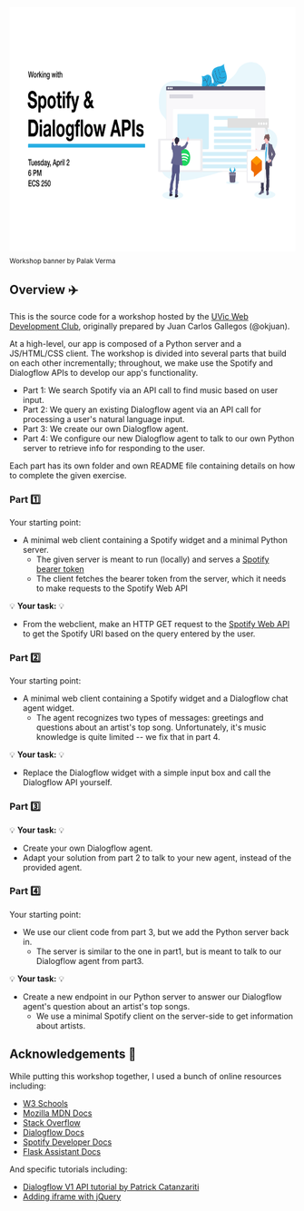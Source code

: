 <img src="./img/working-with-web-apis-workshop-banner.png" height=430px width=800px/>
<sub>Workshop banner by Palak Verma</sub>

## Overview :airplane:
This is the source code for a workshop hosted by the [UVic Web Development Club](https://www.facebook.com/UVicWebDev/), originally prepared by Juan Carlos Gallegos (@okjuan).

At a high-level, our app is composed of a Python server and a JS/HTML/CSS client. The workshop is divided into several parts that build on each other incrementally; throughout, we make use the Spotify and Dialogflow APIs to develop our app's functionality.
* Part 1: We search Spotify via an API call to find music based on user input.
* Part 2: We query an existing Dialogflow agent via an API call for processing a user's natural language input.
* Part 3: We create our own Dialogflow agent.
* Part 4: We configure our new Dialogflow agent to talk to our own Python server to retrieve info for responding to the user.

Each part has its own folder and own README file containing details on how to complete the given exercise.

### Part :one:
Your starting point:
* A minimal web client containing a Spotify widget and a minimal Python server.
    * The given server is meant to run (locally) and serves a [Spotify bearer token](https://developer.spotify.com/documentation/general/guides/authorization-guide/#client-credentials-flow)
    * The client fetches the bearer token from the server, which it needs to make requests to the Spotify Web API

:bulb: **Your task:** :bulb:
* From the webclient, make an HTTP GET request to the [Spotify Web API](https://developer.spotify.com/documentation/web-api/) to get the Spotify URI based on the query entered by the user.

### Part :two:
Your starting point:
* A minimal web client containing a Spotify widget and a Dialogflow chat agent widget.
    * The agent recognizes two types of messages: greetings and questions about an artist's top song. Unfortunately, it's music knowledge is quite limited -- we fix that in part 4.

:bulb: **Your task:** :bulb:
* Replace the Dialogflow widget with a simple input box and call the Dialogflow API yourself.

### Part :three:
:bulb: **Your task:** :bulb:
* Create your own Dialogflow agent.
* Adapt your solution from part 2 to talk to your new agent, instead of the provided agent.

### Part :four:
Your starting point:
* We use our client code from part 3, but we add the Python server back in.
    * The server is similar to the one in part1, but is meant to talk to our Dialogflow agent from part3.

:bulb: **Your task:** :bulb:
* Create a new endpoint in our Python server to answer our Dialogflow agent's question about an artist's top songs.
    * We use a minimal Spotify client on the server-side to get information about artists.

## Acknowledgements :pray:
While putting this workshop together, I used a bunch of online resources including:
* [W3 Schools](https://www.w3schools.com/)
* [Mozilla MDN Docs](https://developer.mozilla.org/)
* [Stack Overflow](https://stackoverflow.com/)
* [Dialogflow Docs](https://dialogflow.com/docs/)
* [Spotify Developer Docs](https://developer.spotify.com/documentation/)
* [Flask Assistant Docs](https://flask-assistant.readthedocs.io/en/latest/)

And specific tutorials including:
* [Dialogflow V1 API tutorial by Patrick Catanzariti](https://www.sitepoint.com/how-to-build-your-own-ai-assistant-using-api-ai/)
* [Adding iframe with jQuery](https://stackoverflow.com/questions/8179703/how-to-create-an-iframe-using-jquery-and-display-on-page)
